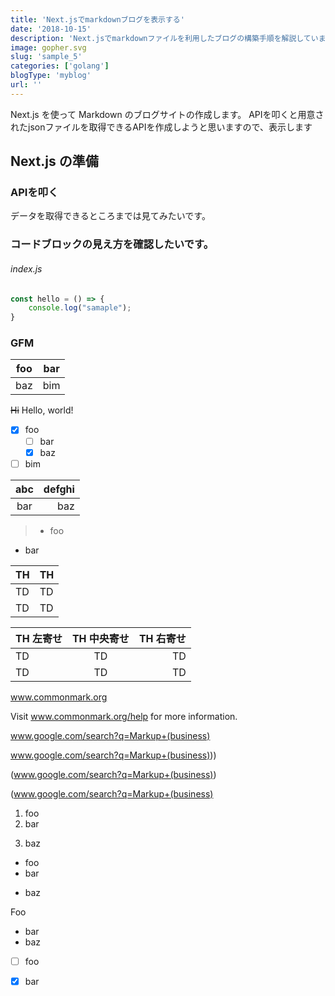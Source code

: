 ```yaml
---
title: 'Next.jsでmarkdownブログを表示する'
date: '2018-10-15'
description: 'Next.jsでmarkdownファイルを利用したブログの構築手順を解説しています。'
image: gopher.svg
slug: 'sample_5'
categories: ['golang']
blogType: 'myblog'
url: ''
---
```


Next.js を使って Markdown のブログサイトの作成します。
APIを叩くと用意されたjsonファイルを取得できるAPIを作成しようと思いますので、表示します

## Next.js の準備

### APIを叩く

データを取得できるところまでは見てみたいです。
### コードブロックの見え方を確認したいです。
###### index.js
```js
const hello = () => {
    console.log("samaple");
}
```

### GFM
| foo | bar |
| --- | --- |
| baz | bim |

~~Hi~~ Hello, world!

- [x] foo
  - [ ] bar
  - [x] baz
- [ ] bim

| abc | defghi |
:-: | -----------:
bar | baz

> - foo
- bar

|  TH  |  TH  |
| ---- | ---- |
|  TD  |  TD  |
|  TD  |  TD  |

| TH 左寄せ | TH 中央寄せ | TH 右寄せ |
| :--- | :---: | ---: |
| TD | TD | TD |
| TD | TD | TD |

www.commonmark.org

Visit www.commonmark.org/help for more information.

www.google.com/search?q=Markup+(business)

www.google.com/search?q=Markup+(business)))

(www.google.com/search?q=Markup+(business))

(www.google.com/search?q=Markup+(business)

1. foo
2. bar
3) baz

- foo
- bar
+ baz


Foo
- bar
- baz

- [ ] foo
- [x] bar


